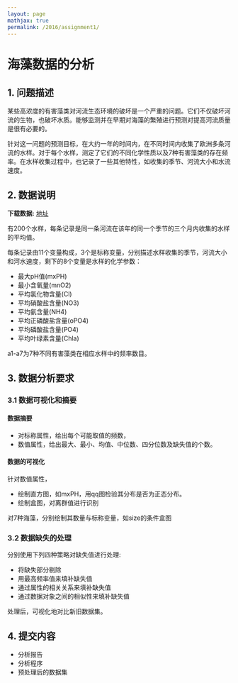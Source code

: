 ```yaml
---
layout: page
mathjax: true
permalink: /2016/assignment1/
---
```


# 海藻数据的分析

## 1. 问题描述

某些高浓度的有害藻类对河流生态环境的破坏是一个严重的问题。它们不仅破坏河流的生物，也破坏水质。能够监测并在早期对海藻的繁殖进行预测对提高河流质量是很有必要的。

针对这一问题的预测目标，在大约一年的时间内，在不同时间内收集了欧洲多条河流的水样。对于每个水样，测定了它们的不同化学性质以及7种有害藻类的存在频率。在水样收集过程中，也记录了一些其他特性，如收集的季节、河流大小和水流速度。


## 2. 数据说明

**下载数据:**
[地址](http://pan.baidu.com/s/1hsIwMBa)

有200个水样，每条记录是同一条河流在该年的同一个季节的三个月内收集的水样的平均值。

每条记录由11个变量构成，3个是标称变量，分别描述水样收集的季节，河流大小和河水速度，剩下的8个变量是水样的化学参数：

* 最大pH值(mxPH)
* 最小含氧量(mnO2)
* 平均氯化物含量(Cl)
* 平均硝酸盐含量(NO3)
* 平均氨含量(NH4)
* 平均正磷酸盐含量(oPO4)
* 平均磷酸盐含量(PO4)
* 平均叶绿素含量(Chla)

a1-a7为7种不同有害藻类在相应水样中的频率数目。

## 3. 数据分析要求

### 3.1 数据可视化和摘要

#### 数据摘要

- 对标称属性，给出每个可能取值的频数，
- 数值属性，给出最大、最小、均值、中位数、四分位数及缺失值的个数。

#### 数据的可视化

针对数值属性，

- 绘制直方图，如mxPH，用qq图检验其分布是否为正态分布。
- 绘制盒图，对离群值进行识别

对7种海藻，分别绘制其数量与标称变量，如size的条件盒图

### 3.2 数据缺失的处理

分别使用下列四种策略对缺失值进行处理:

- 将缺失部分剔除
- 用最高频率值来填补缺失值
- 通过属性的相关关系来填补缺失值
- 通过数据对象之间的相似性来填补缺失值

处理后，可视化地对比新旧数据集。

## 4. 提交内容

- 分析报告
- 分析程序
- 预处理后的数据集

